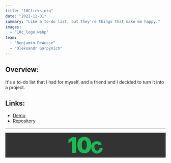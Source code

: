 ```yaml
---
title: "10Clicks.org"
date: "2022-12-01"
summary: "Like a to-do list, but they're things that make me happy."
images:
  - "10c_logo.webp"
team:
  - "Benjamin DeWeese"
  - "Oleksandr Gorpynich"
---
```


## Overview:
It's a to-do list that I had for myself, and a friend and I decided to turn it into a project.

## Links:
- [Demo](https://www.10clicks.org/)
- [Repository](https://github.com/10clicks/10clicks.org)

---

![10c logo banner](10cbanner.webp)
